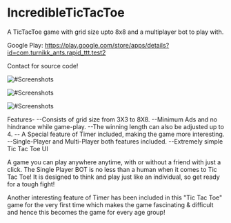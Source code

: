 # IncredibleTicTacToe
A TicTacToe game with grid size upto 8x8 and a multiplayer bot to play with.

Google Play: https://play.google.com/store/apps/details?id=com.turnikk_ants.rapid_ttt.test2

Contact for source code!

![#Screenshots](https://lh3.googleusercontent.com/Z9eF7_w_XnNpngehBaE6xPGxGPe6vOQ9MHJTzxQbu2X991tPoA5V3fvnvo-QiuApGlf3=w1920-h980-rw)

![#Screenshots](https://lh3.googleusercontent.com/Si8zNHTJfW1TUoKDM2_p-ZUs3smig1avNUAgkemkGmjlftew1oTaeUpSk9Of5Peu1g=w1920-h980-rw)

![#Screenshots](https://lh3.googleusercontent.com/tApuQnwQdkE6RH7pcpTDY65drHWmZ-8TzpU9fXiAiX4ten7TR8tZBZliPxvJYI9YJjmn=w1920-h980-rw)


Features-
--Consists of grid size from 3X3 to 8X8.
--Minimum Ads and no hindrance while game-play.
--The winning length can also be adjusted up to 4.
-- A Special feature of Timer included, making the game more interesting.
--Single-Player and Multi-Player both features included.
--Extremely simple Tic Tac Toe UI

A game you can play anywhere anytime, with or without a friend with just a click. The Single Player BOT is no less than a human when it comes to Tic Tac Toe! It is designed to think and play just like an individual, so get ready for a tough fight!

Another interesting feature of Timer has been included in this "Tic Tac Toe" game for the very first time which makes the game fascinating & difficult and hence this becomes the game for every age group!

